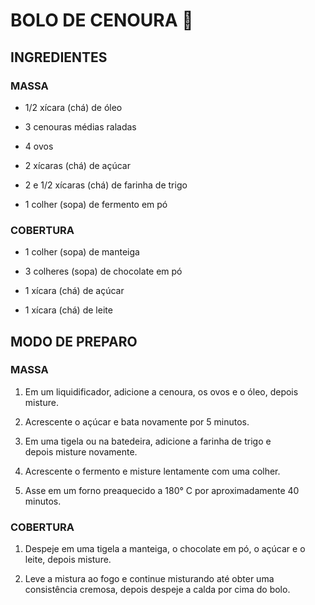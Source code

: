# BOLO DE CENOURA :carrot:

## INGREDIENTES

### MASSA

* 1/2 xícara (chá) de óleo

* 3 cenouras médias raladas

* 4 ovos

* 2 xícaras (chá) de açúcar

* 2 e 1/2 xícaras (chá) de farinha de trigo

* 1 colher (sopa) de fermento em pó

### COBERTURA

* 1 colher (sopa) de manteiga

* 3 colheres (sopa) de chocolate em pó

* 1 xícara (chá) de açúcar

* 1 xícara (chá) de leite

## MODO DE PREPARO

### MASSA

1. Em um liquidificador, adicione a cenoura, os ovos e o óleo, depois misture.

2. Acrescente o açúcar e bata novamente por 5 minutos.

3. Em uma tigela ou na batedeira, adicione a farinha de trigo e depois misture novamente.

4. Acrescente o fermento e misture lentamente com uma colher.

5. Asse em um forno preaquecido a 180° C por aproximadamente 40 minutos.

### COBERTURA

1. Despeje em uma tigela a manteiga, o chocolate em pó, o açúcar e o leite, depois misture.

2. Leve a mistura ao fogo e continue misturando até obter uma consistência cremosa, depois despeje a calda por cima do bolo.




